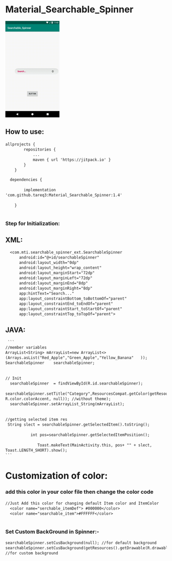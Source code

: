 # Material_Searchable_Spinner

<img src="first.gif" height="300" />

## How to use:

```
allprojects {
		repositories {
			...
			maven { url 'https://jitpack.io' }
		}
	}
  ```
  
```  
  dependencies {
  
  		implementation 'com.github.tareq3:Material_Searchable_Spinner:1.4'
	
	}
  
 ```
 
  ### Step for Initialization:
  ## XML:
  ```
    <com.mti.searchable_spinner_ext.SearchableSpinner
        android:id="@+id/searchableSpinner"
        android:layout_width="0dp"
        android:layout_height="wrap_content"
        android:layout_marginStart="72dp"
        android:layout_marginLeft="72dp"
        android:layout_marginEnd="8dp"
        android:layout_marginRight="8dp"
        app:hintText="Search..."
        app:layout_constraintBottom_toBottomOf="parent"
        app:layout_constraintEnd_toEndOf="parent"
        app:layout_constraintStart_toStartOf="parent"
        app:layout_constraintTop_toTopOf="parent">
  
  ```
    
   ## JAVA:
     
     ```
    //member variables
    ArrayList<String> mArrayList=new ArrayList<>(Arrays.asList("Red_Apple","Green_Apple","Yellow_Banana"   ));
    SearchableSpinner    searchableSpinner;
    
    
    // Init
      searchableSpinner  = findViewById(R.id.searchableSpinner);
      searchableSpinner.setTitle("Category",ResourcesCompat.getColor(getResources(), R.color.colorAccent, null)); //without theme);
      searchableSpinner.setArrayList_String(mArrayList);


    //getting selected item res 
     String slect = searchableSpinner.getSelectedItem().toString();

               int pos=searchableSpinner.getSelectedItemPosition();

                  Toast.makeText(MainActivity.this, pos+ "" + slect, Toast.LENGTH_SHORT).show();  
    ```
    
    
   # Customization of color:
    
   ### add this color in your color file then change the color code
  
  ```
  //Just Add this color for changing default Item color and ItemColor
    <color name="serchable_itemDef"> #000000</color>
    <color name="searchable_item">#FFFFFF</color>
    
   ```
   
  ### Set Custom BackGround in Spinner:-
  ```
  searchableSpinner.setCusBackground(null); //for default background
  searchableSpinner.setCusBackground(getResources().getDrawable(R.drawable.ss_searchview)); //for custom background
  

